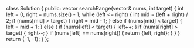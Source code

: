 class Solution {
public:
vector<int> searchRange(vector<int>& nums, int target) {
int left = 0, right = nums.size() - 1;
while (left <= right) {
int mid = (left + right) / 2;
if (nums[mid] > target) {
right = mid - 1;
} else if (nums[mid] < target) {
left = mid + 1;
} else {
if (nums[left] < target) {
left++;
}
if (nums[right] > target) {
right--;
}
if (nums[left] == nums[right]) {
return {left, right};
}
}
}
return {-1, -1};
}
};